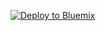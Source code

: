 [![Deploy to Bluemix](https://bluemix.net/deploy/button.png)](https://bluemix.net/deploy?repository=https://github.com/nobodyzzz/personality-insights-demo)
